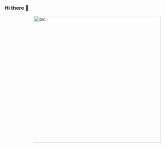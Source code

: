 ### Hi there 👋

<!--
**VenkySVR/VenkySVR** is a ✨ _special_ ✨ repository because its `README.md` (this file) appears on your GitHub profile.

Here are some ideas to get you started:

- 🔭 I’m currently working on ...
- 🌱 I’m currently learning ...
- 👯 I’m looking to collaborate on ...
- 🤔 I’m looking for help with ...
- 💬 Ask me about ...
- 📫 How to reach me: ...
- 😄 Pronouns: ...
- ⚡ Fun fact: ...
-->
<p>&nbsp;<img align="right" src="https://github-readme-stats.vercel.app/api?username=VenkySVR&show_icons=true&locale=en&theme=chartreuse-dark" alt="ovi" width="410" /></p>
<br><br><br><br><br>
